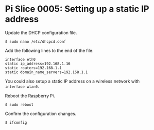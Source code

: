 # Pi Slice 0005:  Setting up a static IP address

Update the DHCP configuration file.

```
$ sudo nano /etc/dhcpcd.conf
```

Add the following lines to the end of the file.

```
interface eth0
static ip_address=192.168.1.16
static routers=192.168.1.1
static domain_name_servers=192.168.1.1
```

You could also setup a static IP address on a wireless network with ```interface wlan0```.

Reboot the Raspberry Pi.
```
$ sudo reboot
```

Confirm the configuration changes.
```
$ ifconfig
```
